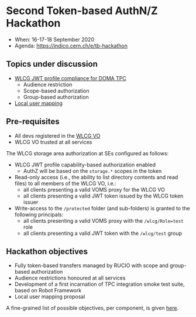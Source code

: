 # Second Token-based AuthN/Z Hackathon

- When: 16-17-18 September 2020
- Agenda: https://indico.cern.ch/e/tb-hackathon

## Topics under discussion

- [WLCG JWT profile compliance for DOMA TPC](./wlcg-jwt-profile.md)
  - Audience restriction
  - Scope-based authorization
  - Group-based authorization
- [Local user mapping](./local-user-mapping.md)

## Pre-requisites

- All devs registered in the [WLCG VO][wlcg-vo]
- WLCG VO trusted at all services

The WLCG storage area authorization at SEs configured as follows:

- WLCG JWT profile capability-based authorization enabled
  - AuthZ will be based on the `storage.*` scopes in the token
- Read-only access (i.e., the ability to list directory contents and
  read files) to all members of the WLCG VO, i.e.:
  - all clients presenting a valid VOMS proxy for the WLCG VO
  - all clients presenting a valid JWT token issued by the WLCG token issuer
- Write-access to the `/protected` folder (and sub-folders) is granted to the following principals:
  - all clients presenting a valid VOMS proxy with the `/wlcg/Role=test` role
  - all clients presenting a valid JWT token with the `/wlcg/test` group

## Hackathon objectives

- Fully token-based transfers managed by RUCIO with scope and group-based
  authorization
- Audience restrictions honoured at all services
- Development of a first incarnation of TPC integration smoke test suite, based
  on Robot Framework
- Local user mapping proposal

A fine-grained list of possible objectives, per component, is given
[here](./objectives).

[wlcg-vo]: http://https://wlcg.cloud.cnaf.infn.it
